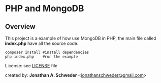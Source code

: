 PHP and MongoDB
===================
Overview
-------------

This project is a example of how use MongoDB in PHP, the main file called **index.php** have all the source code.

```
composer install #install dependencies
php index.php    #run the example
```
License: see [LICENSE](https://github.com/jaschweder/examples/blob/master/LICENSE) file

created by: **Jonathan A. Schweder** <<jonathanschweder@gmail.com>>
